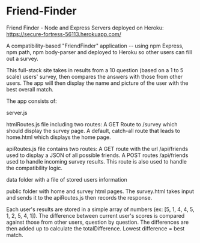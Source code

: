 # Friend-Finder
Friend Finder - Node and Express Servers deployed on Heroku: https://secure-fortress-56113.herokuapp.com/ 

A compatibility-based "FriendFinder" application -- using npm Express, npm path, npm body-parser and deployed to Heroku so other users can fill out a survey.

This full-stack site takes in results from a 10 question (based on a 1 to 5 scale) users' survey, then compares the answers with those from other users. The app will then display the name and picture of the user with the best overall match.

The app consists of:

server.js

htmlRoutes.js file including two routes:
    A GET Route to /survey which should display the survey page.
    A default, catch-all route that leads to home.html which displays the home page. 

apiRoutes.js file contains two routes:
    A GET route with the url /api/friends used to display a JSON of all possible friends.
    A POST routes /api/friends used to handle incoming survey results. This route is also used to handle the compatibility logic.

data folder with a file of stored users information

public folder with home and survey html pages.  The survey.html takes input and sends it to the apiRoutes.js then records the response.   
    
Each user's results are stored in a simple array of numbers (ex: [5, 1, 4, 4, 5, 1, 2, 5, 4, 1]). The difference between current user's scores is compared against those from other users, question by question. The differences are then added up to calculate the totalDifference.  Lowest difference = best match.





